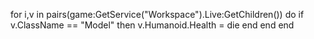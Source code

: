 for i,v in pairs(game:GetService("Workspace").Live:GetChildren()) do
    if v.ClassName == "Model" then
        v.Humanoid.Health = die
end
end
end
